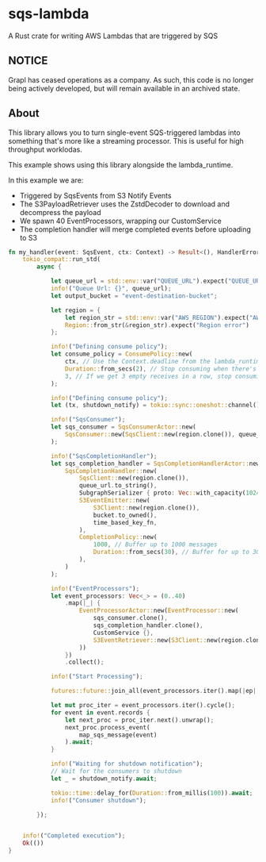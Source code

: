 # sqs-lambda
A Rust crate for writing AWS Lambdas that are triggered by SQS

## NOTICE
Grapl has ceased operations as a company. As such, this code is no
longer being actively developed, but will remain available in an
archived state.

## About

This library allows you to turn single-event SQS-triggered lambdas into something that's
more like a streaming processor. This is useful for high throughput worklodas.

This example shows using this library alongside the lambda_runtime.

In this example we are:
* Triggered by SqsEvents from S3 Notify Events
* The S3PayloadRetriever uses the ZstdDecoder to download and decompress the payload
* We spawn 40 EventProcessors, wrapping our CustomService
* The completion handler will merge completed events before uploading to S3

```rust
fn my_handler(event: SqsEvent, ctx: Context) -> Result<(), HandlerError> {
    tokio_compat::run_std(
        async {

            let queue_url = std::env::var("QUEUE_URL").expect("QUEUE_URL");
            info!("Queue Url: {}", queue_url);
            let output_bucket = "event-destination-bucket";

            let region = {
                let region_str = std::env::var("AWS_REGION").expect("AWS_REGION");
                Region::from_str(&region_str).expect("Region error")
            };

            info!("Defining consume policy");
            let consume_policy = ConsumePolicy::new(
                ctx, // Use the Context.deadline from the lambda_runtime
                Duration::from_secs(2), // Stop consuming when there's 2 seconds left in the runtime
                3, // If we get 3 empty receives in a row, stop consuming
            );

            info!("Defining consume policy");
            let (tx, shutdown_notify) = tokio::sync::oneshot::channel();

            info!("SqsConsumer");
            let sqs_consumer = SqsConsumerActor::new(
                SqsConsumer::new(SqsClient::new(region.clone()), queue_url.clone(), consume_policy, tx)
            );

            info!("SqsCompletionHandler");
            let sqs_completion_handler = SqsCompletionHandlerActor::new(
                SqsCompletionHandler::new(
                    SqsClient::new(region.clone()),
                    queue_url.to_string(),
                    SubgraphSerializer { proto: Vec::with_capacity(1024) },
                    S3EventEmitter::new(
                        S3Client::new(region.clone()),
                        bucket.to_owned(),
                        time_based_key_fn,
                    ),
                    CompletionPolicy::new(
                        1000, // Buffer up to 1000 messages
                        Duration::from_secs(30), // Buffer for up to 30 seconds
                    ),
                )
            );

            info!("EventProcessors");
            let event_processors: Vec<_> = (0..40)
                .map(|_| {
                    EventProcessorActor::new(EventProcessor::new(
                        sqs_consumer.clone(),
                        sqs_completion_handler.clone(),
                        CustomService {},
                        S3EventRetriever::new(S3Client::new(region.clone()), ZstdDecoder::default()),
                    ))
                })
                .collect();

            info!("Start Processing");

            futures::future::join_all(event_processors.iter().map(|ep| ep.start_processing())).await;

            let mut proc_iter = event_processors.iter().cycle();
            for event in event.records {
                let next_proc = proc_iter.next().unwrap();
                next_proc.process_event(
                    map_sqs_message(event)
                ).await;
            }

            info!("Waiting for shutdown notification");
            // Wait for the consumers to shutdown
            let _ = shutdown_notify.await;

            tokio::time::delay_for(Duration::from_millis(100)).await;
            info!("Consumer shutdown");

        });


    info!("Completed execution");
    Ok(())
}

```
